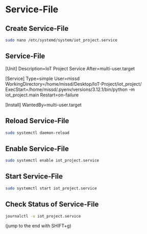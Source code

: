 # Service-File

## Create Service-File
```bash
sudo nano /etc/systemd/system/iot_project.service
```


## Service-File
[Unit]
Description=IoT Project Service
After=multi-user.target

[Service]
Type=simple
User=missd
WorkingDirectory=/home/missd/Desktop/IoT-Project/iot_project/
ExecStart=/home/missd/.pyenv/versions/3.12.1/bin/python -m iot_project.main
Restart=on-failure

[Install]
WantedBy=multi-user.target



## Reload Service-File
```bash
sudo systemctl daemon-reload                     
```


## Enable Service-File
```bash                 
sudo systemctl enable iot_project.service
```


## Start Service-File
```bash
sudo systemctl start iot_project.service
```


## Check Status of Service-File
```bash
journalctl -u iot_project.service 
```
(jump to the end with SHIFT+g)

